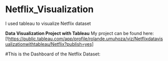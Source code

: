 # Netflix_Visualization
I used tableau to visualize Netflix dataset

**Data Visualization Project with Tableau**
My project can be found here:
[!https://public.tableau.com/app/profile/rolande.umuhoza/viz/Netflixdatavisualizationwithtableau/Netflix?publish=yes]

#This is the Dashboard of the Netflix Dataset:
